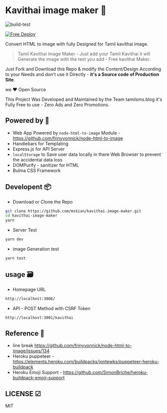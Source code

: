 # Kavithai image maker 🦄

![build-test](https://github.com/mskian/kavithai-image-maker/workflows/build-test/badge.svg)  

[![Free Deploy](https://www.herokucdn.com/deploy/button.svg)](https://heroku.com/deploy?template=https://github.com/mskian/kavithai-image-maker)  

Convert HTML to image with fully Designed for Tamil kavithai image.  

> Tamil Kavithai image Maker - Just add your Tamil Kavithai it will Generate the image with the text you add - Free kavithai Maker.  

Just Fork and Download this Repo & modify the Content/Design According to your Needs and don't use it Directly - **it's a Source code of Production Site**.  

we ❤ Open Source  

This Project Was Developed and Maintained by the Team tamilsms.blog
it's Fully Free to use - Zero Ads and Zero Promotions.  

## Powered by 💚

- Web App Powered by `node-html-to-image` Module  - <https://github.com/frinyvonnick/node-html-to-image>
- Handlebars for Templating
- Express.js for API Server
- `localStorage` to Save user data locally in there Web Browser to prevent the accidental data loss
- DOMPurify - sanitizer for HTML
- Bulma CSS Framework  

## Developent 📦

- Download or Clone the Repo

```sh
git clone https://github.com/mskian/kavithai-image-maker.git
cd kavithai-image-maker
yarn
```

- Server Test

```sh
yarn dev
```

- image Generation test

```sh
yarn test
```

## usage 🗃

- Homepage URL

```html
http://localhost:3006/
```

- API - POST Method with CSRF Token

```html
http://localhost:3001/kavithai
```

## Reference 📕

- line break <https://github.com/frinyvonnick/node-html-to-image/issues/134>
- Heroku puppeteer - <https://elements.heroku.com/buildpacks/jontewks/puppeteer-heroku-buildpack>
- Heroku Emoji Support - <https://github.com/SimonBriche/heroku-buildpack-emoji-support>

## LICENSE ☑

MIT
